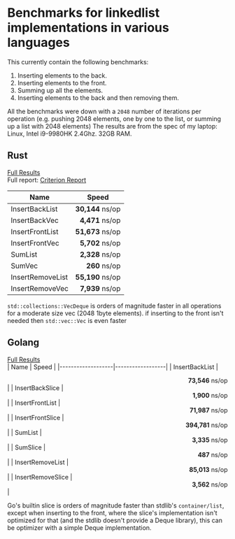 # Benchmarks for linkedlist implementations in various languages

This currently contain the following benchmarks:
1. Inserting elements to the back.
2. Inserting elements to the front.
3. Summing up all the elements.
4. Inserting elements to the back and then removing them.

All the benchmarks were down with a `2048` number of iterations per operation (e.g. pushing 2048 elements, one by one to the list, or summing up a list with 2048 elements)
The results are from the spec of my laptop: Linux, Intel i9-9980HK 2.4Ghz. 32GB RAM.


## Rust
[Full Results](rust/RESULTS.md) <br/>
Full report: [Criterion Report](https://htmlpreview.github.io/?https://github.com/elichai/bench_linkedlist/blob/master/rust/target/criterion/report/index.html)

| Name              | Speed            |
|-------------------|------------------|
| InsertBackList    |<div align="right">**30,144** ns/op</div>|
| InsertBackVec     |<div align="right">**4,471** ns/op</div> |
| InsertFrontList   |<div align="right">**51,673** ns/op</div>|
| InsertFrontVec    |<div align="right">**5,702** ns/op</div> |
| SumList           |<div align="right">**2,328** ns/op</div> |
| SumVec            |<div align="right">**260** ns/op</div>  |
| InsertRemoveList  |<div align="right">**55,190** ns/op</div>|
| InsertRemoveVec   |<div align="right">**7,939** ns/op</div> |

`std::collections::VecDeque` is orders of magnitude faster in all operations for a moderate size vec (2048 1byte elements).
if inserting to the front isn't needed then `std::vec::Vec` is even faster

## Golang
[Full Results](go/RESULTS.md) <br/>
| Name              | Speed            |
|-------------------|------------------|
| InsertBackList    |<div align="right">**73,546** ns/op</div> |
| InsertBackSlice   |<div align="right">**1,900** ns/op</div>  |
| InsertFrontList   |<div align="right">**71,987** ns/op</div> |
| InsertFrontSlice  |<div align="right">**394,781** ns/op</div>|
| SumList           |<div align="right">**3,335** ns/op</div>  |
| SumSlice          |<div align="right">**487** ns/op</div>   |
| InsertRemoveList  |<div align="right">**85,013** ns/op</div> |
| InsertRemoveSlice |<div align="right">**3,562** ns/op</div>  |


Go's builtin slice is orders of magnitude faster than stdlib's `container/list`, except when inserting to the front, where the slice's implementation isn't optimized for that (and the stdlib doesn't provide a Deque library), this can be optimizer with a simple Deque implementation.